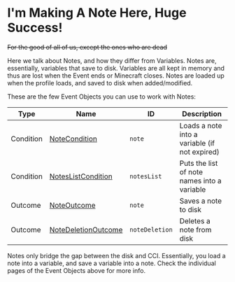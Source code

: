 I'm Making A Note Here, Huge Success!
=====================================

<s>For the good of all of us, except the ones who are dead</s>  

Here we talk about Notes, and how they differ from Variables. Notes are, essentially, variables that save to disk. Variables are all kept in memory and thus are lost when the Event ends or Minecraft closes. Notes are loaded up when the profile loads, and saved to disk when added/modified.

These are the few Event Objects you can use to work with Notes:

| Type      | Name                           | ID             | Description                                   |
| --------- | ------------------------------ | -------------- | --------------------------------------------- |
| Condition | [NoteCondition](../../components/config/condition/NoteCondition/)       | `note`         | Loads a note into a variable (if not expired) |
| Condition | [NotesListCondition](../../components/config/condition/NotesListCondition/)  | `notesList`    | Puts the list of note names into a variable  |
| Outcome   | [NoteOutcome](../../components/config/outcome/NoteOutcome/)         | `note`         | Saves a note to disk                          |
| Outcome   | [NoteDeletionOutcome](../../components/config/outcome/NoteOutcome/) | `noteDeletion` | Deletes a note from disk                      |

Notes only bridge the gap between the disk and CCI. Essentially, you load a note into a variable, and save a variable into a note. Check the individual pages of the Event Objects above for more info.

